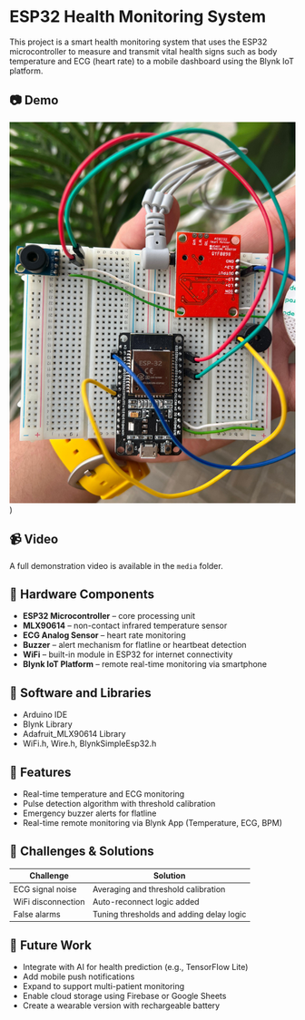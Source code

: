 # ESP32 Health Monitoring System

This project is a smart health monitoring system that uses the ESP32 microcontroller to measure and transmit vital health signs such as body temperature and ECG (heart rate) to a mobile dashboard using the Blynk IoT platform.

## 📷 Demo
![system](https://github.com/lailahamada/ESP32-Health-Monitoring-System/blob/6b552052e50bdce049647d82447aba996520646c/Img%20and%20ved/health_monitor_image.jpg))

## 📹 Video
A full demonstration video is available in the `media` folder.

## 🧰 Hardware Components
- **ESP32 Microcontroller** – core processing unit
- **MLX90614** – non-contact infrared temperature sensor
- **ECG Analog Sensor** – heart rate monitoring
- **Buzzer** – alert mechanism for flatline or heartbeat detection
- **WiFi** – built-in module in ESP32 for internet connectivity
- **Blynk IoT Platform** – remote real-time monitoring via smartphone

## 🔧 Software and Libraries
- Arduino IDE
- Blynk Library
- Adafruit_MLX90614 Library
- WiFi.h, Wire.h, BlynkSimpleEsp32.h

## 🚀 Features
- Real-time temperature and ECG monitoring
- Pulse detection algorithm with threshold calibration
- Emergency buzzer alerts for flatline
- Real-time remote monitoring via Blynk App (Temperature, ECG, BPM)

## 🧪 Challenges & Solutions
| Challenge               | Solution                                  |
|------------------------|-------------------------------------------|
| ECG signal noise        | Averaging and threshold calibration       |
| WiFi disconnection      | Auto-reconnect logic added                |
| False alarms            | Tuning thresholds and adding delay logic  |

## 🔮 Future Work
- Integrate with AI for health prediction (e.g., TensorFlow Lite)
- Add mobile push notifications
- Expand to support multi-patient monitoring
- Enable cloud storage using Firebase or Google Sheets
- Create a wearable version with rechargeable battery

